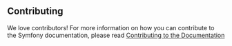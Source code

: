 Contributing
------------

We love contributors! For more information on how you can contribute to the
Symfony documentation, please read [Contributing to the Documentation](http://symfony.com/doc/current/contributing/documentation/overview.html) 
